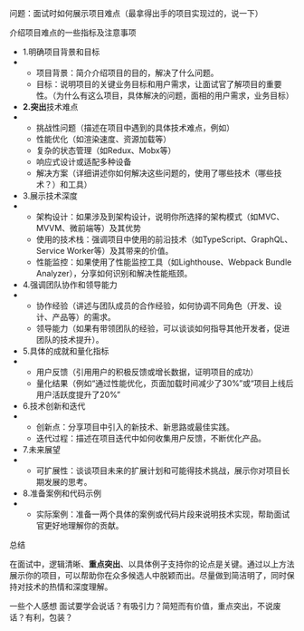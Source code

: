 

问题：面试时如何展示项目难点（最拿得出手的项目实现过的，说一下）


介绍项目难点的一些指标及注意事项

+ 1.明确项目背景和目标
+ + 项目背景：简介介绍项目的目的，解决了什么问题。
  + 目标：说明项目的关键业务目标和用户需求，让面试官了解项目的重要性。（为什么有这么项目，具体解决的问题，面相的用户需求，业务目标）
+ **2.突出**技术难点
+ + 挑战性问题（描述在项目中遇到的具体技术难点，例如）
  + 性能优化（如渲染速度、资源加载等）
  + 复杂的状态管理（如Redux、Mobx等）
  + 响应式设计或适配多种设备
  + 解决方案（详细讲述你如何解决这些问题的，使用了哪些技术（哪些技术？）和工具）
+ 3.展示技术深度
+ + 架构设计：如果涉及到架构设计，说明你所选择的架构模式（如MVC、MVVM、微前端等）及其优势
  + 使用的技术栈：强调项目中使用的前沿技术（如TypeScript、GraphQL、Service Worker等）及其带来的价值。
  + 性能监控：如果使用了性能监控工具（如Lighthouse、Webpack Bundle Analyzer），分享如何识别和解决性能瓶颈。
+ 4.强调团队协作和领导能力
+ + 协作经验（讲述与团队成员的合作经验，如何协调不同角色（开发、设计、产品等）的需求。
  + 领导能力（如果有带领团队的经验，可以谈谈如何指导其他开发者，促进团队的技术提升）。
+ 5.具体的成就和量化指标
+ + 用户反馈（引用用户的积极反馈或增长数据，证明项目的成功）
  + 量化结果（例如“通过性能优化，页面加载时间减少了30%”或“项目上线后用户活跃度提升了20%”
+ 6.技术创新和迭代
+ + 创新点：分享项目中引入的新技术、新思路或最佳实践。
  + 迭代过程：描述在项目迭代中如何收集用户反馈，不断优化产品。
+ 7.未来展望
+ + 可扩展性：谈谈项目未来的扩展计划和可能得技术挑战，展示你对项目长期发展的思考。
+ 8.准备案例和代码示例
+ + 实际案例：准备一两个具体的案例或代码片段来说明技术实现，帮助面试官更好地理解你的贡献。



总结

在面试中，逻辑清晰、**重点突出**、以具体例子支持你的论点是关键。通过以上方法展示你的项目，可以帮助你在众多候选人中脱颖而出。尽量做到简洁明了，同时保持对技术的热情和深度理解。


一些个人感想
面试要学会说话？有吸引力？简短而有价值，重点突出，不说废话？有利，包装？